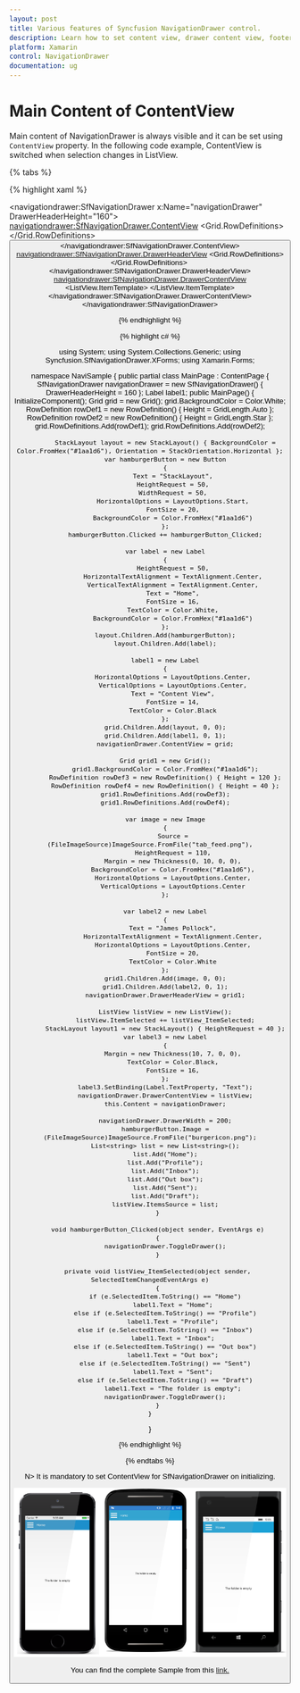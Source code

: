 ```yaml
---
layout: post
title: Various features of Syncfusion NavigationDrawer control.
description: Learn how to set content view, drawer content view, footer view, header view, drawer size in NavigationDrawer.
platform: Xamarin
control: NavigationDrawer
documentation: ug
---
```



# Main Content of ContentView

Main content of NavigationDrawer is always visible and it can be set using `ContentView` property. In the following code example, ContentView is switched when selection changes in ListView.

{% tabs %}

{% highlight xaml %}

<?xml version="1.0" encoding="utf-8"?>
<ContentPage xmlns="http://xamarin.com/schemas/2014/forms" 
             xmlns:x="http://schemas.microsoft.com/winfx/2009/xaml" 
             xmlns:local="clr-namespace:NaviSample" 
             xmlns:navigationdrawer="clr-namespace:Syncfusion.SfNavigationDrawer.XForms;assembly=Syncfusion.SfNavigationDrawer.XForms"
             x:Class="NaviSample.MainPage">
    <navigationdrawer:SfNavigationDrawer x:Name="navigationDrawer" DrawerHeaderHeight="160">
        <navigationdrawer:SfNavigationDrawer.ContentView>
            <Grid x:Name="mainContentView" BackgroundColor="White">
                <Grid.RowDefinitions>
                    <RowDefinition Height="auto"/>
                    <RowDefinition/>
                </Grid.RowDefinitions>
                <StackLayout BackgroundColor="#1aa1d6" Orientation="Horizontal">
                    <Button x:Name="hamburgerButton" HeightRequest="50" WidthRequest="50" HorizontalOptions="Start" FontSize="20" BackgroundColor="#1aa1d6" Clicked="hamburgerButton_Clicked"/>
                    <Label x:Name="headerLabel" HeightRequest="50" HorizontalTextAlignment="Center" VerticalTextAlignment="Center" Text="Home" FontSize="16" TextColor="White" BackgroundColor="#1aa1d6"/>
                </StackLayout>
                <Label Grid.Row="1" x:Name="contentLabel" VerticalOptions="Center" HorizontalOptions="Center" Text="The folder is empty" FontSize="14" TextColor="Black"/>
            </Grid>
        </navigationdrawer:SfNavigationDrawer.ContentView>
        <navigationdrawer:SfNavigationDrawer.DrawerHeaderView>
            <Grid BackgroundColor="#1aa1d6">
                <Grid.RowDefinitions>
                    <RowDefinition Height="120"/>
                    <RowDefinition Height="40"/>
                </Grid.RowDefinitions>
                <Image Source="tab_feed.png" HeightRequest="110" Margin="0,10,0,0" BackgroundColor="#1aa1d6" VerticalOptions="Center" HorizontalOptions="Center"/>
                <Label Text="James Pollock" Grid.Row="1" HorizontalTextAlignment="Center" HorizontalOptions="Center" FontSize="20" TextColor="White"/>
            </Grid>
        </navigationdrawer:SfNavigationDrawer.DrawerHeaderView>
        <navigationdrawer:SfNavigationDrawer.DrawerContentView>
            <ListView x:Name="listView" ItemSelected="listView_ItemSelected">
                <ListView.ItemTemplate>
                    <DataTemplate>
                        <ViewCell>
                            <StackLayout HeightRequest="40">
                                <Label Margin="10,7,0,0" Text="{Binding}" FontSize="16"/>
                            </StackLayout>
                        </ViewCell>
                    </DataTemplate>
                </ListView.ItemTemplate>
            </ListView>
        </navigationdrawer:SfNavigationDrawer.DrawerContentView>
    </navigationdrawer:SfNavigationDrawer>
</ContentPage>

{% endhighlight %}

{% highlight c# %}

 using System;
using System.Collections.Generic;
using Syncfusion.SfNavigationDrawer.XForms;
using Xamarin.Forms;

namespace NaviSample
{
    public partial class MainPage : ContentPage
    {
        SfNavigationDrawer navigationDrawer = new SfNavigationDrawer() { DrawerHeaderHeight = 160 };
        Label label1;
        public MainPage()
        {
            InitializeComponent();
            Grid grid = new Grid();
            grid.BackgroundColor = Color.White;
            RowDefinition rowDef1 = new RowDefinition() { Height = GridLength.Auto };
            RowDefinition rowDef2 = new RowDefinition() { Height = GridLength.Star };
            grid.RowDefinitions.Add(rowDef1);
            grid.RowDefinitions.Add(rowDef2);

            StackLayout layout = new StackLayout() { BackgroundColor = Color.FromHex("#1aa1d6"), Orientation = StackOrientation.Horizontal };
            var hamburgerButton = new Button
            {
                Text = "StackLayout",
                HeightRequest = 50,
                WidthRequest = 50,
                HorizontalOptions = LayoutOptions.Start,
                FontSize = 20,
                BackgroundColor = Color.FromHex("#1aa1d6")
            };
            hamburgerButton.Clicked += hamburgerButton_Clicked;

            var label = new Label
            {
                HeightRequest = 50,
                HorizontalTextAlignment = TextAlignment.Center,
                VerticalTextAlignment = TextAlignment.Center,
                Text = "Home",
                FontSize = 16,
                TextColor = Color.White,
                BackgroundColor = Color.FromHex("#1aa1d6")
            };
            layout.Children.Add(hamburgerButton);
            layout.Children.Add(label);

            label1 = new Label
            {
                HorizontalOptions = LayoutOptions.Center,
                VerticalOptions = LayoutOptions.Center,
                Text = "Content View",
                FontSize = 14,
                TextColor = Color.Black
            };
            grid.Children.Add(layout, 0, 0);
            grid.Children.Add(label1, 0, 1);
            navigationDrawer.ContentView = grid;

            Grid grid1 = new Grid();
            grid1.BackgroundColor = Color.FromHex("#1aa1d6");
            RowDefinition rowDef3 = new RowDefinition() { Height = 120 };
            RowDefinition rowDef4 = new RowDefinition() { Height = 40 };
            grid1.RowDefinitions.Add(rowDef3);
            grid1.RowDefinitions.Add(rowDef4);

            var image = new Image
            {
                Source = (FileImageSource)ImageSource.FromFile("tab_feed.png"),
                HeightRequest = 110,
                Margin = new Thickness(0, 10, 0, 0),
                BackgroundColor = Color.FromHex("#1aa1d6"),
                HorizontalOptions = LayoutOptions.Center,
                VerticalOptions = LayoutOptions.Center
            };

            var label2 = new Label
            {
                Text = "James Pollock",
                HorizontalTextAlignment = TextAlignment.Center,
                HorizontalOptions = LayoutOptions.Center,
                FontSize = 20,
                TextColor = Color.White
            };
            grid1.Children.Add(image, 0, 0);
            grid1.Children.Add(label2, 0, 1);
            navigationDrawer.DrawerHeaderView = grid1;

            ListView listView = new ListView();
            listView.ItemSelected += listView_ItemSelected;
            StackLayout layout1 = new StackLayout() { HeightRequest = 40 };
            var label3 = new Label
            {
                Margin = new Thickness(10, 7, 0, 0),
                TextColor = Color.Black,
                FontSize = 16,
            };
            label3.SetBinding(Label.TextProperty, "Text");
            navigationDrawer.DrawerContentView = listView;
            this.Content = navigationDrawer;

            navigationDrawer.DrawerWidth = 200;
            hamburgerButton.Image = (FileImageSource)ImageSource.FromFile("burgericon.png");
            List<string> list = new List<string>();
            list.Add("Home");
            list.Add("Profile");
            list.Add("Inbox");
            list.Add("Out box");
            list.Add("Sent");
            list.Add("Draft");
            listView.ItemsSource = list;
        }

        void hamburgerButton_Clicked(object sender, EventArgs e)
        {
            navigationDrawer.ToggleDrawer();
        }

        private void listView_ItemSelected(object sender, SelectedItemChangedEventArgs e)
        {
            if (e.SelectedItem.ToString() == "Home")
                label1.Text = "Home";
            else if (e.SelectedItem.ToString() == "Profile")
                label1.Text = "Profile";
            else if (e.SelectedItem.ToString() == "Inbox")
                label1.Text = "Inbox";
            else if (e.SelectedItem.ToString() == "Out box")
                label1.Text = "Out box";
            else if (e.SelectedItem.ToString() == "Sent")
                label1.Text = "Sent";
            else if (e.SelectedItem.ToString() == "Draft")
                label1.Text = "The folder is empty";
            navigationDrawer.ToggleDrawer();
        }
    }
}
  
{% endhighlight %}

{% endtabs %}

N> It is mandatory to set ContentView for SfNavigationDrawer on initializing.

![contentview](Images/MainContent.png)

You can find the complete Sample from this [link.](https://www.syncfusion.com/downloads/support/directtrac/general/ze/NavigationDrawerMainContent-827989544)